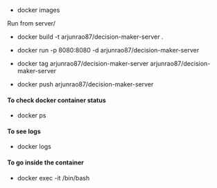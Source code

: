 - docker images

Run from server/

- docker build -t arjunrao87/decision-maker-server .

- docker run -p 8080:8080 -d arjunrao87/decision-maker-server

- docker tag arjunrao87/decision-maker-server arjunrao87/decision-maker-server

- docker push arjunrao87/decision-maker-server

#### To check docker container status

- docker ps <container id>

#### To see logs

- docker logs <container id>

#### To go inside the container

- docker exec -it <container id> /bin/bash
